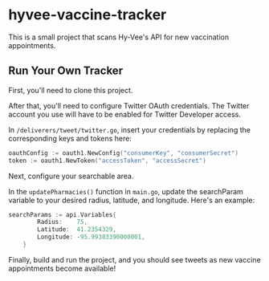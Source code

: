 # hyvee-vaccine-tracker
This is a small project that scans Hy-Vee's API for new vaccination appointments.

## Run Your Own Tracker
First, you'll need to clone this project.

After that, you'll need to configure Twitter OAuth credentials. The Twitter account you use will have to be enabled for Twitter Developer access.

In `/deliverers/tweet/twitter.go`, insert your credentials by replacing the corresponding keys and tokens here:
```go
oauthConfig := oauth1.NewConfig("consumerKey", "consumerSecret")
token := oauth1.NewToken("accessToken", "accessSecret")
```

Next, configure your searchable area.

In the `updatePharmacies()` function in `main.go`, update the searchParam variable to your desired radius, latitude, and longitude. Here's an example:

```go
searchParams := api.Variables{
		Radius:    75,
		Latitude:  41.2354329,
		Longitude: -95.99383390000001,
	}

```

Finally, build and run the project, and you should see tweets as new vaccine appointments become available!
